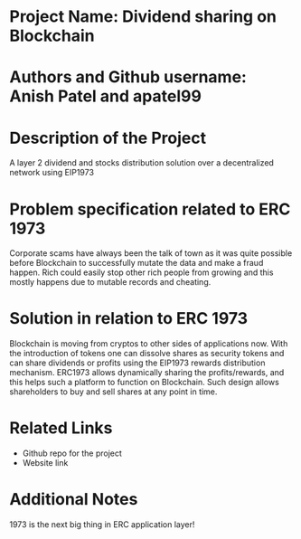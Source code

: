  # Project Name: Dividend sharing on Blockchain 

 # Authors and Github username: Anish Patel and apatel99

 # Description of the Project 
 
 A layer 2 dividend and stocks distribution solution over a decentralized network using EIP1973

 # Problem specification related to ERC 1973

 Corporate scams have always been the talk of town as it was quite possible before Blockchain to successfully mutate the data and make a fraud happen. Rich could easily stop other rich people from growing and this mostly happens due to mutable records and cheating.

 # Solution in relation to ERC 1973 
 Blockchain is moving from cryptos to other sides of applications now. With the introduction of tokens one can dissolve shares as security tokens and can share dividends or profits using the EIP1973 rewards distribution mechanism.
ERC1973 allows dynamically sharing the profits/rewards, and this helps such a platform to function on Blockchain. Such design allows shareholders to buy and sell shares at any point in time.

 
 # Related Links
 
 * Github repo for the project 
 * Website link
 
 # Additional Notes

1973 is the next big thing in ERC application layer!
